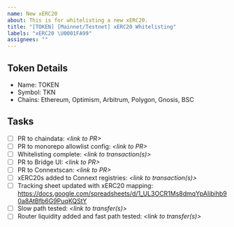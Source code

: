 ```yaml
---
name: New xERC20
about: This is for whitelisting a new xERC20.
title: "[TOKEN] [Mainnet/Testnet] xERC20 Whitelisting"
labels: "xERC20 \U0001FA99"
assignees: ""
---
```


## Token Details

- Name: TOKEN
- Symbol: TKN
- Chains: Ethereum, Optimism, Arbitrum, Polygon, Gnosis, BSC

## Tasks

- [ ] PR to chaindata: _\<link to PR\>_
- [ ] PR to monorepo allowlist config: _\<link to PR\>_
- [ ] Whitelisting complete: _\<link to transaction(s)\>_
- [ ] PR to Bridge UI: _\<link to PR\>_
- [ ] PR to Connextscan: _\<link to PR\>_
- [ ] xERC20s added to Connext registries: _\<link to transaction(s)\>_
- [ ] Tracking sheet updated with xERC20 mapping: https://docs.google.com/spreadsheets/d/1_UL3OCR1Ms8dmqYpAIibihb90a8AtBfb6G9PuqKQStY
- [ ] Slow path tested: _<link to transfer(s)>_
- [ ] Router liquidity added and fast path tested: _\<link to transfer(s)\>_
